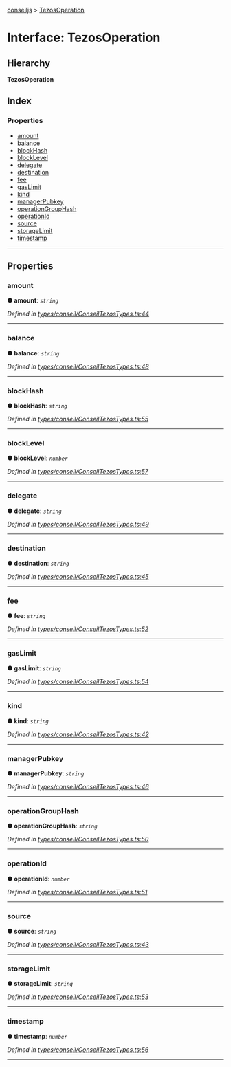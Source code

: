 [conseiljs](../README.md) > [TezosOperation](../interfaces/tezosoperation.md)

# Interface: TezosOperation

## Hierarchy

**TezosOperation**

## Index

### Properties

* [amount](tezosoperation.md#amount)
* [balance](tezosoperation.md#balance)
* [blockHash](tezosoperation.md#blockhash)
* [blockLevel](tezosoperation.md#blocklevel)
* [delegate](tezosoperation.md#delegate)
* [destination](tezosoperation.md#destination)
* [fee](tezosoperation.md#fee)
* [gasLimit](tezosoperation.md#gaslimit)
* [kind](tezosoperation.md#kind)
* [managerPubkey](tezosoperation.md#managerpubkey)
* [operationGroupHash](tezosoperation.md#operationgrouphash)
* [operationId](tezosoperation.md#operationid)
* [source](tezosoperation.md#source)
* [storageLimit](tezosoperation.md#storagelimit)
* [timestamp](tezosoperation.md#timestamp)

---

## Properties

<a id="amount"></a>

###  amount

**● amount**: *`string`*

*Defined in [types/conseil/ConseilTezosTypes.ts:44](https://github.com/Cryptonomic/ConseilJS/blob/6ee1a2c/src/types/conseil/ConseilTezosTypes.ts#L44)*

___
<a id="balance"></a>

###  balance

**● balance**: *`string`*

*Defined in [types/conseil/ConseilTezosTypes.ts:48](https://github.com/Cryptonomic/ConseilJS/blob/6ee1a2c/src/types/conseil/ConseilTezosTypes.ts#L48)*

___
<a id="blockhash"></a>

###  blockHash

**● blockHash**: *`string`*

*Defined in [types/conseil/ConseilTezosTypes.ts:55](https://github.com/Cryptonomic/ConseilJS/blob/6ee1a2c/src/types/conseil/ConseilTezosTypes.ts#L55)*

___
<a id="blocklevel"></a>

###  blockLevel

**● blockLevel**: *`number`*

*Defined in [types/conseil/ConseilTezosTypes.ts:57](https://github.com/Cryptonomic/ConseilJS/blob/6ee1a2c/src/types/conseil/ConseilTezosTypes.ts#L57)*

___
<a id="delegate"></a>

###  delegate

**● delegate**: *`string`*

*Defined in [types/conseil/ConseilTezosTypes.ts:49](https://github.com/Cryptonomic/ConseilJS/blob/6ee1a2c/src/types/conseil/ConseilTezosTypes.ts#L49)*

___
<a id="destination"></a>

###  destination

**● destination**: *`string`*

*Defined in [types/conseil/ConseilTezosTypes.ts:45](https://github.com/Cryptonomic/ConseilJS/blob/6ee1a2c/src/types/conseil/ConseilTezosTypes.ts#L45)*

___
<a id="fee"></a>

###  fee

**● fee**: *`string`*

*Defined in [types/conseil/ConseilTezosTypes.ts:52](https://github.com/Cryptonomic/ConseilJS/blob/6ee1a2c/src/types/conseil/ConseilTezosTypes.ts#L52)*

___
<a id="gaslimit"></a>

###  gasLimit

**● gasLimit**: *`string`*

*Defined in [types/conseil/ConseilTezosTypes.ts:54](https://github.com/Cryptonomic/ConseilJS/blob/6ee1a2c/src/types/conseil/ConseilTezosTypes.ts#L54)*

___
<a id="kind"></a>

###  kind

**● kind**: *`string`*

*Defined in [types/conseil/ConseilTezosTypes.ts:42](https://github.com/Cryptonomic/ConseilJS/blob/6ee1a2c/src/types/conseil/ConseilTezosTypes.ts#L42)*

___
<a id="managerpubkey"></a>

###  managerPubkey

**● managerPubkey**: *`string`*

*Defined in [types/conseil/ConseilTezosTypes.ts:46](https://github.com/Cryptonomic/ConseilJS/blob/6ee1a2c/src/types/conseil/ConseilTezosTypes.ts#L46)*

___
<a id="operationgrouphash"></a>

###  operationGroupHash

**● operationGroupHash**: *`string`*

*Defined in [types/conseil/ConseilTezosTypes.ts:50](https://github.com/Cryptonomic/ConseilJS/blob/6ee1a2c/src/types/conseil/ConseilTezosTypes.ts#L50)*

___
<a id="operationid"></a>

###  operationId

**● operationId**: *`number`*

*Defined in [types/conseil/ConseilTezosTypes.ts:51](https://github.com/Cryptonomic/ConseilJS/blob/6ee1a2c/src/types/conseil/ConseilTezosTypes.ts#L51)*

___
<a id="source"></a>

###  source

**● source**: *`string`*

*Defined in [types/conseil/ConseilTezosTypes.ts:43](https://github.com/Cryptonomic/ConseilJS/blob/6ee1a2c/src/types/conseil/ConseilTezosTypes.ts#L43)*

___
<a id="storagelimit"></a>

###  storageLimit

**● storageLimit**: *`string`*

*Defined in [types/conseil/ConseilTezosTypes.ts:53](https://github.com/Cryptonomic/ConseilJS/blob/6ee1a2c/src/types/conseil/ConseilTezosTypes.ts#L53)*

___
<a id="timestamp"></a>

###  timestamp

**● timestamp**: *`number`*

*Defined in [types/conseil/ConseilTezosTypes.ts:56](https://github.com/Cryptonomic/ConseilJS/blob/6ee1a2c/src/types/conseil/ConseilTezosTypes.ts#L56)*

___

